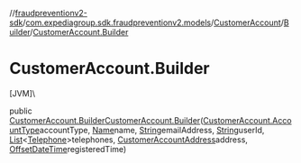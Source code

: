 //[fraudpreventionv2-sdk](../../../../index.md)/[com.expediagroup.sdk.fraudpreventionv2.models](../../index.md)/[CustomerAccount](../index.md)/[Builder](index.md)/[CustomerAccount.Builder](-customer-account.-builder.md)

# CustomerAccount.Builder

[JVM]\

public [CustomerAccount.Builder](index.md)[CustomerAccount.Builder](-customer-account.-builder.md)([CustomerAccount.AccountType](../-account-type/index.md)accountType, [Name](../../-name/index.md)name, [String](https://docs.oracle.com/javase/8/docs/api/java/lang/String.html)emailAddress, [String](https://docs.oracle.com/javase/8/docs/api/java/lang/String.html)userId, [List](https://docs.oracle.com/javase/8/docs/api/java/util/List.html)&lt;[Telephone](../../-telephone/index.md)&gt;telephones, [CustomerAccountAddress](../../-customer-account-address/index.md)address, [OffsetDateTime](https://docs.oracle.com/javase/8/docs/api/java/time/OffsetDateTime.html)registeredTime)
